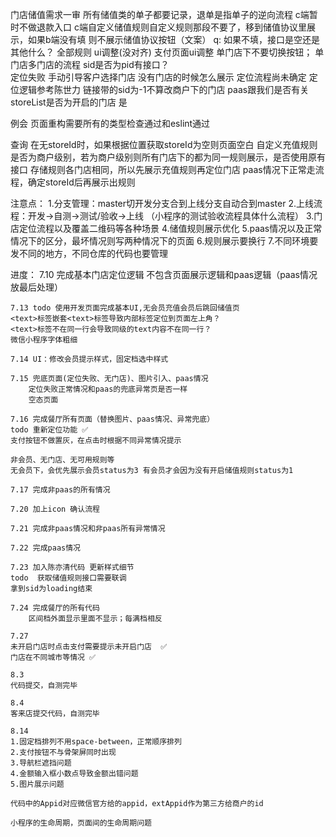 门店储值需求一审
    所有储值类的单子都要记录，退单是指单子的逆向流程
    c端暂时不做退款入口
    c端自定义储值规则自定义规则那段不要了，移到储值协议里展示，如果b端没有填 则不展示储值协议按钮（文案）
    q: 如果不填，接口是空还是其他什么？  全部规则  ui调整(没对齐)
    支付页面ui调整
    单门店下不要切换按钮；
    单门店多门店的流程
    sid是否为pid有接口？  
    定位失败 手动引导客户选择门店
    没有门店的时候怎么展示
    定位流程尚未确定
    定位逻辑参考陈世力
    链接带的sid为-1不算改商户下的门店
    paas跟我们是否有关
    storeList是否为开启的门店 是

例会
    页面重构需要所有的类型检查通过和eslint通过

查询
    在无storeId时，如果根据位置获取storeId为空则页面空白
    自定义充值规则是否为商户级别，若为商户级别则所有门店下的都为同一规则展示，是否使用原有接口
    存储规则各门店相同，所以先展示充值规则再定位门店
    paas情况下正常走流程，确定storeId后再展示出规则

注意点：
    1.分支管理：master切开发分支合到上线分支自动合到master
    2.上线流程：开发->自测->测试/验收->上线 （小程序的测试验收流程具体什么流程）
    3.门店定位流程以及覆盖二维码等各种场景
    4.储值规则展示优化
    5.paas情况以及正常情况下的区分，最坏情况则写两种情况下的页面
    6.规则展示要换行
    7.不同环境要发不同的地方，不同仓库的代码也要管理

进度：
    7.10 完成基本门店定位逻辑 不包含页面展示逻辑和paas逻辑（paas情况放最后处理）

    7.13 todo 使用开发页面完成基本UI,无会员充值会员后跳回储值页
    <text>标签嵌套<text>标签导致内部标签定位到页面左上角？
    <text>标签不在同一行会导致同级的text内容不在同一行？
    微信小程序字体粗细

    7.14 UI：修改会员提示样式，固定档选中样式

    7.15 兜底页面(定位失败、无门店)、图片引入、paas情况
        定位失败正常情况和paas的兜底异常页是否一样
        空态页面

    7.16 完成餐厅所有页面（替换图片、paas情况、异常兜底）
    todo 重新定位功能 ✅
    支付按钮不做置灰，在点击时根据不同异常情况提示

    非会员、无门店、无可用规则等
    无会员下，会优先展示会员status为3 有会员才会因为没有开启储值规则status为1

    7.17 完成非paas的所有情况

    7.20 加上icon 确认流程

    7.21 完成非paas情况和非paas所有异常情况

    7.22 完成paas情况

    7.23 加入陈亦清代码 更新样式细节
    todo  获取储值规则接口需要联调
    拿到sid为loading结束

    7.24 完成餐厅的所有代码
        区间档外面显示里面不显示；每满档相反

    7.27 
    未开启门店时点击支付需要提示未开启门店  ✅
    门店在不同城市等情况 ✅

    8.3 
    代码提交，自测完毕

    8.4
    客来店提交代码，自测完毕

    8.14
    1.固定档排列不用space-between，正常顺序排列
    2.支付按钮不与骨架屏同时出现
    3.导航栏遮挡问题
    4.金额输入框小数点导致金额出错问题
    5.图片展示问题

    代码中的Appid对应微信官方给的appid，extAppid作为第三方给商户的id

    小程序的生命周期，页面间的生命周期问题
